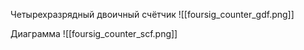 Четырехразрядный двоичный счётчик
![[foursig_counter_gdf.png]]

Диаграмма
![[foursig_counter_scf.png]]